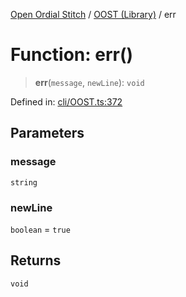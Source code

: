 [Open Ordial Stitch](../../README.md) / [OOST (Library)](../README.md) / err

# Function: err()

> **err**(`message`, `newLine`): `void`

Defined in: [cli/OOST.ts:372](https://github.com/open-ordinal/open-ordinal-stitch/blob/0aafca5ac400fd4fbd267bbafa1a162a9dc20139/src/cli/OOST.ts#L372)

## Parameters

### message

`string`

### newLine

`boolean` = `true`

## Returns

`void`
